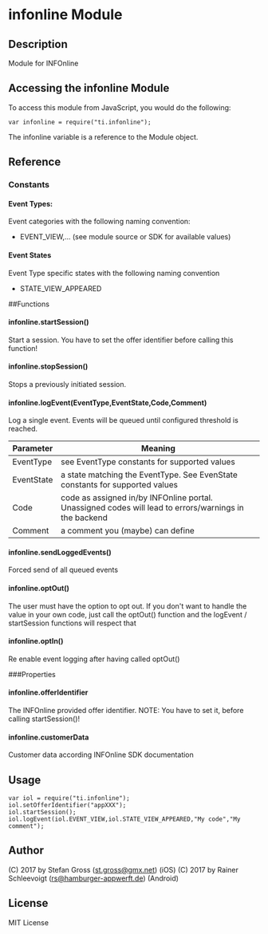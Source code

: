 # infonline Module

## Description

Module for INFOnline

## Accessing the infonline Module

To access this module from JavaScript, you would do the following:

    var infonline = require("ti.infonline");

The infonline variable is a reference to the Module object.

## Reference

### Constants
#### Event Types:
Event categories with the following naming convention:
- EVENT_VIEW,... (see module source or SDK for available values)

#### Event States
Event Type specific states with the following naming convention
- STATE_VIEW_APPEARED

##Functions
#### infonline.startSession()
Start a session. You have to set the offer identifier before calling this function!

#### infonline.stopSession()
Stops a previously initiated session.

#### infonline.logEvent(EventType,EventState,Code,Comment)
Log a single event. Events will be queued until configured threshold is reached.

| Parameter  | Meaning |
| ------------- | ------------- |
| EventType  | see EventType constants for supported values  |
| EventState  | a state matching the EventType. See EvenState constants for supported values  |
| Code  | code as assigned in/by INFOnline portal. Unassigned codes will lead to errors/warnings in the backend |
| Comment  | a comment you (maybe) can define  |


#### infonline.sendLoggedEvents()
Forced send of all queued events

#### infonline.optOut()
The user must have the option to opt out. If you don't want to handle the value in your own code,
just call the optOut() function and the logEvent / startSession functions will respect that

#### infonline.optIn()
Re enable event logging after having called optOut()

###Properties
#### infonline.offerIdentifier
The INFOnline provided offer identifier.
NOTE: You have to set it, before calling startSession()!

#### infonline.customerData
Customer data according INFOnline SDK documentation


## Usage

	var iol = require("ti.infonline");
	iol.setOfferIdentifier("appXXX");
	iol.startSession();
	iol.logEvent(iol.EVENT_VIEW,iol.STATE_VIEW_APPEARED,"My code","My comment");


## Author

(C) 2017 by Stefan Gross (st.gross@gmx.net) (iOS)
(C) 2017 by Rainer Schleevoigt (rs@hamburger-appwerft.de) (Android)


## License

MIT License
